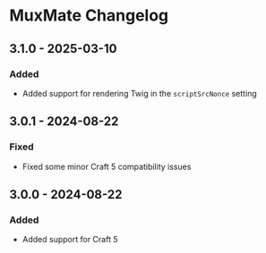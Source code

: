 # MuxMate Changelog

## 3.1.0 - 2025-03-10
### Added
- Added support for rendering Twig in the `scriptSrcNonce` setting

## 3.0.1 - 2024-08-22
### Fixed
- Fixed some minor Craft 5 compatibility issues

## 3.0.0 - 2024-08-22
### Added
- Added support for Craft 5
